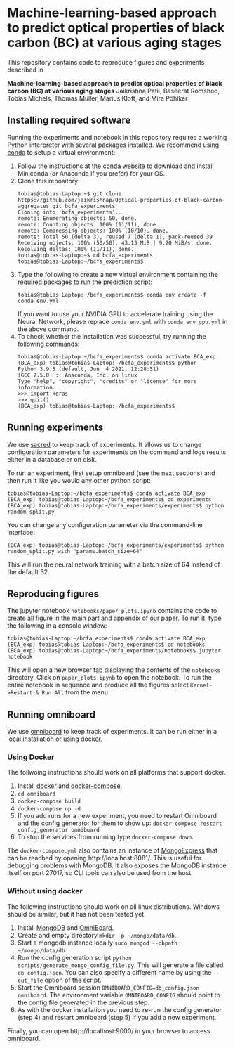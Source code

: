 # Machine-learning-based approach to predict optical properties of black carbon (BC) at various aging stages 
This repository contains code to reproduce figures and experiments described in

**Machine-learning-based approach to predict optical properties of black carbon (BC) at various aging stages**
Jaikrishna Patil, Baseerat Romshoo, Tobias Michels, Thomas Müller, Marius Kloft, and Mira Pöhlker

## Installing required software
Running the experiments and notebook in this repository requires a working Python interpreter with several packages installed. We recommend using [conda](https://conda.io/projects/conda/en/latest/index.html) to setup a virtual environment:
1. Follow the instructions at the [conda website](https://conda.io/projects/conda/en/latest/user-guide/install/index.html) to download and install Miniconda (or Anaconda if you prefer) for your OS.
3. Clone this repository:
   ```commandline
   tobias@tobias-Laptop:~$ git clone https://github.com/jaikrishnap/Optical-properties-of-black-carbon-aggregates.git bcfa_experiments
   Cloning into 'bcfa_experiments'...
   remote: Enumerating objects: 50, done.
   remote: Counting objects: 100% (11/11), done.
   remote: Compressing objects: 100% (10/10), done.
   remote: Total 50 (delta 3), reused 7 (delta 1), pack-reused 39
   Receiving objects: 100% (50/50), 43.13 MiB | 9.20 MiB/s, done.
   Resolving deltas: 100% (11/11), done.
   tobias@tobias-Laptop:~$ cd bcfa_experiments
   tobias@tobias-Laptop:~/bcfa_experiments$ 
   ```
2. Type the following to create a new virtual environment containing the required packages to run the prediction script:
   ```commandline
   tobias@tobias-Laptop:~/bcfa_experiments$ conda env create -f conda_env.yml
   ```
   If you want to use your NVIDIA GPU to accelerate training using the Neural Network, please replace `conda_env.yml` with `conda_env_gpu.yml` in the above command.
3. To check whether the installation was successful, try running the following commands:
   ```commandline
   tobias@tobias-Laptop:~/bcfa_experiments$ conda activate BCA_exp
   (BCA_exp) tobias@tobias-Laptop:~/bcfa_experiments$ python
   Python 3.9.5 (default, Jun  4 2021, 12:28:51) 
   [GCC 7.5.0] :: Anaconda, Inc. on linux
   Type "help", "copyright", "credits" or "license" for more information.
   >>> import keras
   >>> quit()
   (BCA_exp) tobias@tobias-Laptop:~/bcfa_experiments$
   ```

## Running experiments
We use [sacred](https://sacred.readthedocs.io/en/stable/) to keep track of experiments. It allows us to change configuration parameters for experiments on the command and logs results either in a database or on disk.

To run an experiment, first setup omniboard (see the next sections) and then run it like you would any other python script:
```commandline
tobias@tobias-Laptop:~/bcfa_experiments$ conda activate BCA_exp
(BCA_exp) tobias@tobias-Laptop:~/bcfa_experiments$ cd experiments
(BCA_exp) tobias@tobias-Laptop:~/bcfa_experiments/experiments$ python random_split.py
```

You can change any configuration parameter via the command-line interface:
```commandline
(BCA_exp) tobias@tobias-Laptop:~/bcfa_experiments/experiments$ python random_split.py with "params.batch_size=64"
```
This will run the neural network training with a batch size of 64 instead of the default 32.

## Reproducing figures
The jupyter notebook `notebooks/paper_plots.ipynb` contains the code to create all figure in the main part and appendix of our paper. To run it, type the following in a console window:
```commandline
tobias@tobias-Laptop:~/bcfa_experiments$ conda activate BCA_exp
(BCA_exp) tobias@tobias-Laptop:~/bcfa_experiments$ cd notebooks
(BCA_exp) tobias@tobias-Laptop:~/bcfa_experiments/notebooks$ jupyter notebook
```
This will open a new browser tab displaying the contents of the `notebooks` directory. Click on `paper_plots.ipynb` to open the notebook. To run the entire notebook in sequence and produce all the figures select `Kernel->Restart & Run All` from the menu.

## Running omniboard
We use [omniboard](https://github.com/vivekratnavel/omniboard) to keep track of experiments. It can be run either in a local installation or using docker.

### Using Docker
The follwoing instructions should work on all platforms that support docker.

1. Install [docker](https://docs.docker.com/get-docker/) and [docker-compose](https://docs.docker.com/compose/install/).
2. `cd omniboard`
3. `docker-compose build`
4. `docker-compose up -d`
5. If you add runs for a new experiment, you need to restart Omniboard and the config generator for them to show up: `docker-compose restart config_generator omniboard`
6. To stop the services from running type `docker-compose down`.

The `docker-compose.yml` also contains an instance of [MongoExpress](https://github.com/mongo-express/mongo-express) that can be reached by opening http://localhost:8081/. This is useful for debugging problems with MongoDB.
It also exposes the MongoDB instance itself on port 27017, so CLI tools can also be used from the host.

### Without using docker
The following instructions should work on all linux distributions. Windows should be similar, but it has not been tested yet.

1. Install [MongoDB](https://docs.mongodb.com/manual/installation/) and [OmniBoard](https://vivekratnavel.github.io/omniboard/#/quick-start). 
2. Create and empty directory `mkdir -p ~/mongo/data/db`.
3. Start a mongodb instance locally `sudo mongod --dbpath ~/mongo/data/db`.
4. Run the config generation script `python scripts/generate_mongo_config_file.py`. This will generate a file called `db_config.json`. You can also specify a different name by using the `--out_file` option of the script.
5. Start the Omniboard session `OMNIBOARD_CONFIG=db_config.json omniboard`. The environment variable `OMNIBOARD_CONFIG` should point to the config file generated in the previous step.
6. As with the docker installation you need to re-run the config generator (step 4) and restart omniboard (step 5) if you add a new experiment. 

Finally, you can open http://localhost:9000/ in your browser to access omniboard.

